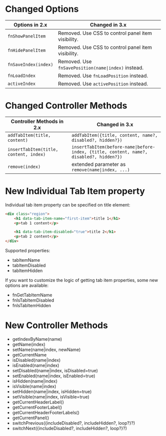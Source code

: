 # Changed Options
Options in 2.x | Changed in 3.x
----------------|----------------------
`fnShowPanelItem` | Removed. Use CSS to control panel item visibility.
`fnHidePanelItem` | Removed. Use CSS to control panel item visibility.
`fnSaveIndex(index)` | Removed. Use `fnSavePosition(name\|index)` instead.
`fnLoadIndex` | Removed. Use `fnLoadPosition` instead.
`activeIndex` | Removed. Use `activePosition` instead.

# Changed Controller Methods
Controller Methods in 2.x | Changed in 3.x
----------------|----------------------
`addTabItem(title, content)` | `addTabItem({title, content, name?, disabled?, hidden?})`
`insertTabItem(title, content, index)` | `insertTabItem(before-name\|before-index, {title, content, name?, disabled?, hidden?})`
`remove(index)` | extended parameter as `remove(name\|index, ...)`

# New Individual Tab Item property
Individual tab item property can be specified on title element:
```html
<div class="region">
	<h1 data-tab-item-name="first-item">title 1</h1>
	<p>tab 1 content</p>

	<h1 data-tab-item-disabled="true">title 2</h1>
	<p>tab 2 content</p>
</div>
```
Supported properties:
- tabItemName
- tabItemDisabled
- tabItemHidden

If you want to customize the logic of getting tab item properties, some new options are available:
- fnGetTabItemName
- fnIsTabItemDisabled
- fnIsTabItemHidden

# New Controller Methods
- getIndexByName(name)
- getName(index)
- setName(name|index, newName)
- getCurrentName
- isDisabled(name|index)
- isEnabled(name|index)
- setDisabled(name|index, isDisabled=true)
- setEnabled(name|index, isEnabled=true)
- isHidden(name|index)
- isVisible(name|index)
- setHidden(name|index, isHidden=true)
- setVisible(name|index, isVisible=true)
- getCurrentHeaderLabel()
- getCurrentFooterLabel()
- getCurrentHeaderFooterLabels()
- getCurrentPanel()
- switchPrevious({includeDisabled?, includeHidden?, loop?}?)
- switchNext({includeDisabled?, includeHidden?, loop?}?)
